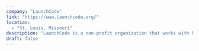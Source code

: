 ```yaml
---
company: "LaunchCode"
link: "https://www.launchcode.org/"
location: 
  - "St. Louis, Missouri"
description: "LaunchCode is a non-profit organization that works with hundreds of companies to set up paid apprenticeships in technology for talented people who lack traditional credentials."
draft: false
---
```

